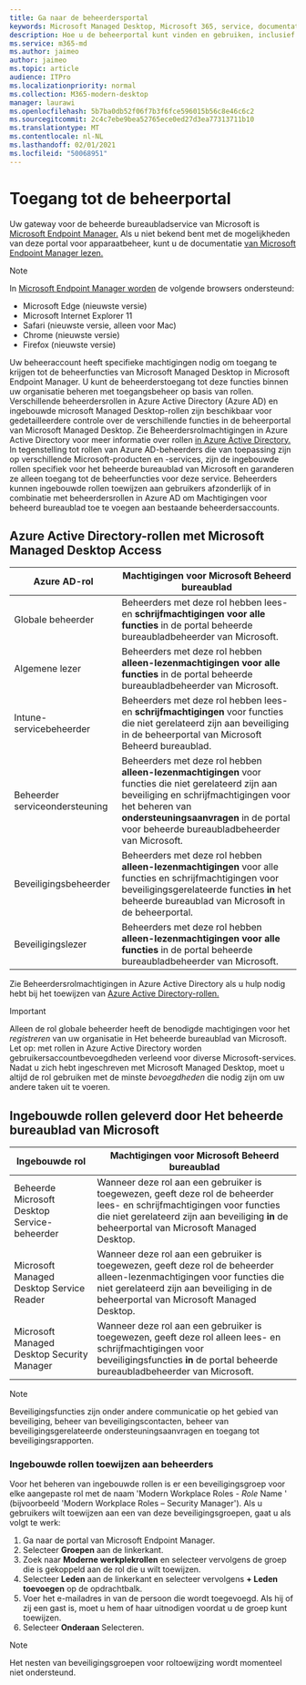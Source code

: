 ```yaml
---
title: Ga naar de beheerdersportal
keywords: Microsoft Managed Desktop, Microsoft 365, service, documentatie
description: Hoe u de beheerportal kunt vinden en gebruiken, inclusief het beheren van de toegang tot de portal.
ms.service: m365-md
ms.author: jaimeo
author: jaimeo
ms.topic: article
audience: ITPro
ms.localizationpriority: normal
ms.collection: M365-modern-desktop
manager: laurawi
ms.openlocfilehash: 5b7ba0db52f06f7b3f6fce596015b56c8e46c6c2
ms.sourcegitcommit: 2c4c7ebe9bea52765ece0ed27d3ea77313711b10
ms.translationtype: MT
ms.contentlocale: nl-NL
ms.lasthandoff: 02/01/2021
ms.locfileid: "50068951"
---
```

# <a name="access-the-admin-portal"></a>Toegang tot de beheerportal

Uw gateway voor de beheerde bureaubladservice van Microsoft is [Microsoft Endpoint Manager.](https://endpoint.microsoft.com/) Als u niet bekend bent met de mogelijkheden van deze portal voor apparaatbeheer, kunt u de documentatie [van Microsoft Endpoint Manager lezen.](https://docs.microsoft.com/mem/)

> [!NOTE]
> In [Microsoft Endpoint Manager worden](https://endpoint.microsoft.com/) de volgende browsers ondersteund:
> - Microsoft Edge (nieuwste versie)
> - Microsoft Internet Explorer 11
> - Safari (nieuwste versie, alleen voor Mac)
> - Chrome (nieuwste versie)
> - Firefox (nieuwste versie)

Uw beheeraccount heeft specifieke machtigingen nodig om toegang te krijgen tot de beheerfuncties van Microsoft Managed Desktop in Microsoft Endpoint Manager. U kunt de beheerderstoegang tot deze functies binnen uw organisatie beheren met toegangsbeheer op basis van rollen. Verschillende beheerdersrollen in Azure Active Directory (Azure AD) en ingebouwde microsoft Managed Desktop-rollen zijn beschikbaar voor gedetailleerdere controle over de verschillende functies in de beheerportal van Microsoft Managed Desktop. Zie Beheerdersrolmachtigingen in Azure Active Directory voor meer informatie over rollen [in Azure Active Directory.](https://docs.microsoft.com/azure/active-directory/users-groups-roles/directory-assign-admin-roles) In tegenstelling tot rollen van Azure AD-beheerders die van toepassing zijn op verschillende Microsoft-producten en -services, zijn de ingebouwde rollen specifiek voor het beheerde bureaublad van Microsoft en garanderen ze alleen toegang tot de beheerfuncties voor deze service. Beheerders kunnen ingebouwde rollen toewijzen aan gebruikers afzonderlijk of in combinatie met beheerdersrollen in Azure AD om Machtigingen voor beheerd bureaublad toe te voegen aan bestaande beheerdersaccounts.

## <a name="azure-active-directory-roles-with-microsoft-managed-desktop-access"></a>Azure Active Directory-rollen met Microsoft Managed Desktop Access

|Azure AD-rol  |Machtigingen voor Microsoft Beheerd bureaublad  |
|---------|---------|
|Globale beheerder     | Beheerders met deze rol hebben lees- en **schrijfmachtigingen voor alle functies** in de portal beheerde bureaubladbeheerder van Microsoft.         |
|Algemene lezer     | Beheerders met deze rol hebben **alleen-lezenmachtigingen voor alle functies** in de portal beheerde bureaubladbeheerder van Microsoft.         |
|Intune-servicebeheerder     |  Beheerders met deze rol hebben lees- en **schrijfmachtigingen** voor functies die niet gerelateerd zijn aan beveiliging in de beheerportal van Microsoft Beheerd bureaublad.       |
|Beheerder serviceondersteuning     | Beheerders met deze rol hebben **alleen-lezenmachtigingen** voor functies die niet gerelateerd zijn aan beveiliging en schrijfmachtigingen voor het beheren van **ondersteuningsaanvragen** in de portal voor beheerde bureaubladbeheerder van Microsoft.         |
|Beveiligingsbeheerder | Beheerders met deze rol hebben **alleen-lezenmachtigingen** voor alle functies en schrijfmachtigingen voor beveiligingsgerelateerde functies **in** het beheerde bureaublad van Microsoft in de beheerportal. |
|Beveiligingslezer |Beheerders met deze rol hebben **alleen-lezenmachtigingen voor alle functies** in de portal beheerde bureaubladbeheerder van Microsoft.|

Zie Beheerdersrolmachtigingen in Azure Active Directory als u hulp nodig hebt bij het toewijzen van [Azure Active Directory-rollen.](https://docs.microsoft.com/azure/active-directory/users-groups-roles/directory-assign-admin-roles)

> [!IMPORTANT]
> Alleen de rol globale beheerder heeft de benodigde machtigingen voor het *registreren* van uw organisatie in Het beheerde bureaublad van Microsoft. Let op: met rollen in Azure Active Directory worden gebruikersaccountbevoegdheden verleend voor diverse Microsoft-services. Nadat u zich hebt ingeschreven met Microsoft Managed Desktop, moet u altijd de rol gebruiken met de minste *bevoegdheden* die nodig zijn om uw andere taken uit te voeren.

## <a name="built-in-roles-provided-by-microsoft-managed-desktop"></a>Ingebouwde rollen geleverd door Het beheerde bureaublad van Microsoft


|Ingebouwde rol  |Machtigingen voor Microsoft Beheerd bureaublad  |
|---------|---------|
|Beheerde Microsoft Desktop Service-beheerder  | Wanneer deze rol aan een gebruiker is toegewezen, geeft deze rol de beheerder lees- en schrijfmachtigingen voor functies die niet gerelateerd zijn aan beveiliging **in** de beheerportal van Microsoft Managed Desktop.  |
|Microsoft Managed Desktop Service Reader | Wanneer deze rol aan een gebruiker  is toegewezen, geeft deze rol de beheerder alleen-lezenmachtigingen voor functies die niet gerelateerd zijn aan beveiliging in de beheerportal van Microsoft Managed Desktop. |
|Microsoft Managed Desktop Security Manager |Wanneer deze rol aan een gebruiker is toegewezen, geeft deze rol alleen lees- en schrijfmachtigingen voor beveiligingsfuncties **in** de portal beheerde bureaubladbeheerder van Microsoft.   |

> [!NOTE]
> Beveiligingsfuncties zijn onder andere communicatie op het gebied van beveiliging, beheer van beveiligingscontacten, beheer van beveiligingsgerelateerde ondersteuningsaanvragen en toegang tot beveiligingsrapporten. 

### <a name="assigning-built-in-roles-to-administrators"></a>Ingebouwde rollen toewijzen aan beheerders

Voor het beheren van ingebouwde rollen is er een beveiligingsgroep voor elke aangepaste rol met de naam 'Modern Workplace Roles - _Role_ Name ' (bijvoorbeeld 'Modern Workplace Roles – Security Manager'). Als u gebruikers wilt toewijzen aan een van deze beveiligingsgroepen, gaat u als volgt te werk:
1.  Ga naar de portal van Microsoft Endpoint Manager.
2.  Selecteer **Groepen** aan de linkerkant.
3.  Zoek naar **Moderne werkplekrollen** en selecteer vervolgens de groep die is gekoppeld aan de rol die u wilt toewijzen. 
4.  Selecteer **Leden** aan de linkerkant en selecteer vervolgens **+ Leden toevoegen** op de opdrachtbalk.
5.  Voer het e-mailadres in van de persoon die wordt toegevoegd. Als hij of zij een gast is, moet u hem of haar uitnodigen voordat u de groep kunt toewijzen.
6.  Selecteer **Onderaan** Selecteren.

> [!NOTE]
> Het nesten van beveiligingsgroepen voor roltoewijzing wordt momenteel niet ondersteund. 
